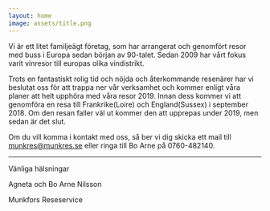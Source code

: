 ```yaml
---
layout: home
image: assets/title.png
---
```

Vi är ett litet familjeägt företag, som har arrangerat och genomfört resor med buss i Europa sedan början av 90-talet. Sedan 2009 har vårt fokus varit vinresor till europas olika vindistrikt.

Trots en fantastiskt rolig tid och nöjda och återkommande resenärer har vi beslutat oss för att trappa ner vår verksamhet och kommer enligt våra planer att helt upphöra med våra resor 2019. Innan dess kommer vi att genomföra en resa till Frankrike(Loire) och England(Sussex) i september 2018. Om den resan faller väl ut kommer den att upprepas under 2019, men sedan är det slut.

Om du vill komma i kontakt med oss, så ber vi dig skicka ett mail till munkres@munkres.se eller ringa till Bo Arne på 0760-482140.

-----

Vänliga hälsningar

Agneta och Bo Arne Nilsson

Munkfors Reseservice
